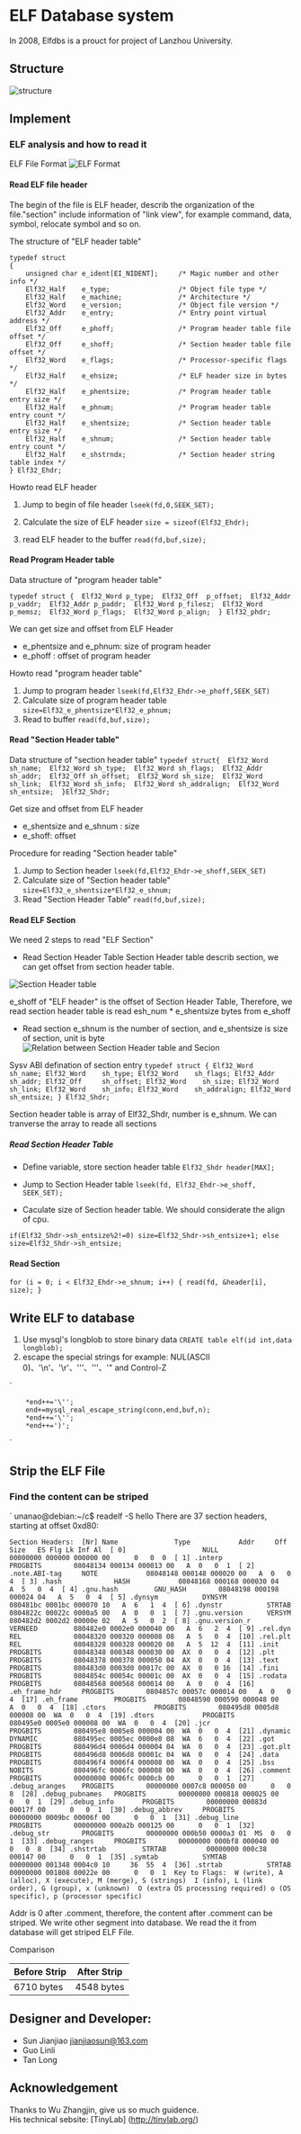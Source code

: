 # ELF Database system
In 2008, Elfdbs is a prouct for project of Lanzhou University.

## Structure
![structure](https://github.com/unanao/Elfdbs/blob/master/document/12.png.png)

## Implement
### ELF analysis and how to read it
ELF File Format
![ELF Format](https://github.com/unanao/Elfdbs/blob/master/document/img/elf_formate.JPG)

#### Read ELF file header
The begin of the file is ELF header, describ the organization of the file."section" include information of "link view", for example command, data, symbol, relocate symbol and so on.

The structure of "ELF header table"


	typedef struct
	{
		unsigned char e_ident[EI_NIDENT];     /* Magic number and other info */
		Elf32_Half    e_type;                 /* Object file type */
		Elf32_Half    e_machine;              /* Architecture */
		Elf32_Word    e_version;              /* Object file version */
		Elf32_Addr    e_entry;                /* Entry point virtual address */
		Elf32_Off     e_phoff;                /* Program header table file offset */
		Elf32_Off     e_shoff;                /* Section header table file offset */
		Elf32_Word    e_flags;                /* Processor-specific flags */
		Elf32_Half    e_ehsize;               /* ELF header size in bytes */
		Elf32_Half    e_phentsize;            /* Program header table entry size */
		Elf32_Half    e_phnum;                /* Program header table entry count */
		Elf32_Half    e_shentsize;            /* Section header table entry size */
		Elf32_Half    e_shnum;                /* Section header table entry count */
		Elf32_Half    e_shstrndx;             /* Section header string table index */
	} Elf32_Ehdr;


Howto read ELF header
1. Jump to begin of file header
`
	lseek(fd,0,SEEK_SET);
`

2. Calculate the size of ELF header
`
	size = sizeof(Elf32_Ehdr);
`

3. read ELF header to the buffer
`
	read(fd,buf,size);
`

#### Read Program Header table
Data structure of "program header table"

`
	typedef struct { 
		Elf32_Word p_type; 
		Elf32_Off  p_offset; 
		Elf32_Addr p_vaddr; 
		Elf32_Addr p_paddr; 
		Elf32_Word p_filesz; 
		Elf32_Word p_memsz; 
		Elf32_Word p_flags; 
		Elf32_Word p_align; 
	} Elf32_phdr; 
`

We can get size and offset from ELF Header
* e_phentsize and  e_phnum: size of program header
* e_phoff : offset of program header

Howto read "program header table"
1. Jump to program header 
`
	lseek(fd,Elf32_Ehdr->e_phoff,SEEK_SET)
`
2. Calculate size of program header table
`
	size=Elf32_e_phentsize*Elf32_e_phnum;
`
3. Read to buffer
`
	read(fd,buf,size);
`
#### Read "Section Header table"
Data structure of "section header table"
`
	typedef struct{ 
		Elf32_Word sh_name; 
		Elf32_Word sh_type; 
		Elf32_Word sh_flags; 
		Elf32_Addr sh_addr; 
		Elf32_Off sh_offset; 
		Elf32_Word sh_size; 
		Elf32_Word sh_link; 
		Elf32_Word sh_info; 
		Elf32_Word sh_addralign; 
		Elf32_Word sh_entsize; 
	}Elf32_Shdr; 
`

Get size and offset from ELF header
* e_shentsize and e_shnum : size 
* e_shoff: offset

Procedure for reading "Section header table"
1. Jump to Section header
`
	lseek(fd,Elf32_Ehdr->e_shoff,SEEK_SET)
`
2. Calculate size of "Section header table"
`
	size=Elf32_e_shentsize*Elf32_e_shnum;
`
3. Read "Section Header Table"
`
	read(fd,buf,size);
`

#### Read ELF Section
We need 2 steps to read "ELF Section"
* Read Section Header Table 
Section Header table describ section, we can get offset from section header table.

![Section Header table](https://github.com/unanao/Elfdbs/blob/master/document/img/section-header-table.png)

e_shoff of "ELF header" is the offset of Section Header Table, Therefore, we read section header table is read esh_num * e_shentsize bytes from e_shoff   

* Read section
e_shnum is the number of section, and e_shentsize is size of section, unit is byte
![Relation between Section Header table and Secion](https://github.com/unanao/Elfdbs/blob/master/document/img/section-header2section.png)

Sysv ABI defination of section entry
`
	typedef struct {
	  Elf32_Word    sh_name;
	  Elf32_Word    sh_type;
	  Elf32_Word    sh_flags;
	  Elf32_Addr    sh_addr;
	  Elf32_Off     sh_offset;
	  Elf32_Word    sh_size;
	  Elf32_Word    sh_link;
	  Elf32_Word    sh_info;
	  Elf32_Word    sh_addralign;
	  Elf32_Word    sh_entsize;
	} Elf32_Shdr;
`

Section header table is array of  Elf32_Shdr, number is e_shnum. We can tranverse the array to reade all sections

##### Read Section Header Table
* Define variable, store section header table
`
	Elf32_Shdr header[MAX];
`

* Jump to Section Header table
`
	lseek(fd, Elf32_Ehdr->e_shoff, SEEK_SET);
`

* Caculate size of Section header table.
We should considerate the align of cpu.

`
  if(Elf32_Shdr->sh_entsize%2!=0)
		size=Elf32_Shdr->sh_entsize+1;
  else
        size=Elf32_Shdr->sh_entsize;
`

#### Read Section 

`
	for (i = 0; i < Elf32_Ehdr->e_shnum; i++) {
		  read(fd, &header[i], size);
	}
`

## Write ELF to database
1. Use mysql's longblob to store binary data
`
CREATE table elf(id int,data longblob);
`
2. escape the special strings
for example: NUL(ASCII 0)、'\n'、'\r'、'\'’、'''、'" and Control-Z 

`

        *end++='\'';
        end+=mysql_real_escape_string(conn,end,buf,n);
        *end++='\'';
        *end++=')';
`

## Strip the ELF File
### Find the content can be striped
`
unanao@debian:~/c$ readelf -S hello 
There are 37 section headers, starting at offset 0xd80: 

`
Section Headers: 
  [Nr] Name              Type            Addr     Off    Size   ES Flg Lk Inf Al 
  [ 0]                   NULL            00000000 000000 000000 00      0   0  0 
  [ 1] .interp           PROGBITS        08048134 000134 000013 00   A  0   0  1 
  [ 2] .note.ABI-tag     NOTE            08048148 000148 000020 00   A  0   0  4 
  [ 3] .hash             HASH            08048168 000168 000030 04   A  5   0  4 
  [ 4] .gnu.hash         GNU_HASH        08048198 000198 000024 04   A  5   0  4 
  [ 5] .dynsym           DYNSYM          080481bc 0001bc 000070 10   A  6   1  4 
  [ 6] .dynstr           STRTAB          0804822c 00022c 0000a5 00   A  0   0  1 
  [ 7] .gnu.version      VERSYM          080482d2 0002d2 00000e 02   A  5   0  2 
  [ 8] .gnu.version_r    VERNEED         080482e0 0002e0 000040 00   A  6   2  4 
  [ 9] .rel.dyn          REL             08048320 000320 000008 08   A  5   0  4 
  [10] .rel.plt          REL             08048328 000328 000020 08   A  5  12  4 
  [11] .init             PROGBITS        08048348 000348 000030 00  AX  0   0  4 
  [12] .plt              PROGBITS        08048378 000378 000050 04  AX  0   0  4 
  [13] .text             PROGBITS        080483d0 0003d0 00017c 00  AX  0   0 16 
  [14] .fini             PROGBITS        0804854c 00054c 00001c 00  AX  0   0  4 
  [15] .rodata           PROGBITS        08048568 000568 000014 00   A  0   0  4 
  [16] .eh_frame_hdr     PROGBITS        0804857c 00057c 000014 00   A  0   0  4 
  [17] .eh_frame         PROGBITS        08048590 000590 000048 00   A  0   0  4 
  [18] .ctors            PROGBITS        080495d8 0005d8 000008 00  WA  0   0  4 
  [19] .dtors            PROGBITS        080495e0 0005e0 000008 00  WA  0   0  4 
  [20] .jcr              PROGBITS        080495e8 0005e8 000004 00  WA  0   0  4 
  [21] .dynamic          DYNAMIC         080495ec 0005ec 0000e8 08  WA  6   0  4 
  [22] .got              PROGBITS        080496d4 0006d4 000004 04  WA  0   0  4 
  [23] .got.plt          PROGBITS        080496d8 0006d8 00001c 04  WA  0   0  4 
  [24] .data             PROGBITS        080496f4 0006f4 000008 00  WA  0   0  4 
  [25] .bss              NOBITS          080496fc 0006fc 000008 00  WA  0   0  4 
  [26] .comment          PROGBITS        00000000 0006fc 0000cb 00      0   0  1 
  [27] .debug_aranges    PROGBITS        00000000 0007c8 000050 00      0   0  8 
  [28] .debug_pubnames   PROGBITS        00000000 000818 000025 00      0   0  1 
  [29] .debug_info       PROGBITS        00000000 00083d 00017f 00      0   0  1 
  [30] .debug_abbrev     PROGBITS        00000000 0009bc 00006f 00      0   0  1 
  [31] .debug_line       PROGBITS        00000000 000a2b 000125 00      0   0  1 
  [32] .debug_str        PROGBITS        00000000 000b50 0000a3 01  MS  0   0  1 
  [33] .debug_ranges     PROGBITS        00000000 000bf8 000040 00      0   0  8 
  [34] .shstrtab         STRTAB          00000000 000c38 000147 00      0   0  1 
  [35] .symtab           SYMTAB          00000000 001348 0004c0 10     36  55  4 
  [36] .strtab           STRTAB          00000000 001808 00022e 00      0   0  1 
Key to Flags: 
  W (write), A (alloc), X (execute), M (merge), S (strings) 
  I (info), L (link order), G (group), x (unknown) 
  O (extra OS processing required) o (OS specific), p (processor specific) 
`

Addr is 0 after .comment, therefore, the content after .comment can be striped. We write other segment into database. We read the it from database will get striped ELF File.

Comparison

| Before Strip | After Strip |
| ------------ | ----------- |
|6710 bytes    | 4548 bytes  |


## Designer and Developer:
* Sun Jianjiao <jianjiaosun@163.com>
* Guo Linli
* Tan Long

## Acknowledgement
Thanks to Wu Zhangjin, give us so much guidence.  
His technical sebsite: [TinyLab] (http://tinylab.org/)
